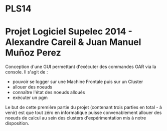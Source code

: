 PLS14
=====

Projet Logiciel Supelec 2014 - Alexandre Careil &amp; Juan Manuel Muñoz Perez
=============================================================================

Conception d'une GUI permettant d'exécuter des commandes OAR via la console. Il s'agit de :

- pouvoir se logger sur une Machine Frontale puis sur un Cluster
- allouer des noeuds
- connaître l'état des noeuds alloués
- exécuter un pgm

Le but de cette première partie du projet (contenant trois parties en total - à venir) est que tout zéro en informatique puisse convenablement allouer des noeuds de calcul au sein des clusters d'expérimentation mis à notre disposition.
